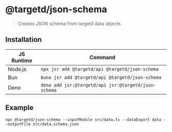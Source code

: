 # @targetd/json-schema

> Creates JSON schema from targetd data objects

## Installation

| JS Runtime | Command                                              |
| ---------- | ---------------------------------------------------- |
| Node.js    | `npx jsr add @targetd/api @targetd/json-schema`      |
| Bun        | `bunx jsr add @targetd/api @targetd/json-schema`     |
| Deno       | `deno add jsr:@targetd/api jsr:@targetd/json-schema` |

## Example

```
npx @targetd/json-schema --inputModule src/data.ts --dataExport data --outputFile src/data.schema.json
```
